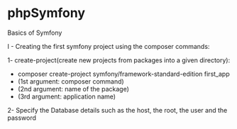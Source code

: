 # phpSymfony
Basics of Symfony 


I - Creating the first symfony project using the composer commands:

1- create-project(create new projects from packages into a given directory):
 - composer create-project symfony/framework-standard-edition first_app
- (1st argument: composer command)
- (2nd argument: name of the package)
- (3rd argument: application name)

2- Specify the Database details such as the host, the root, the user and the password

